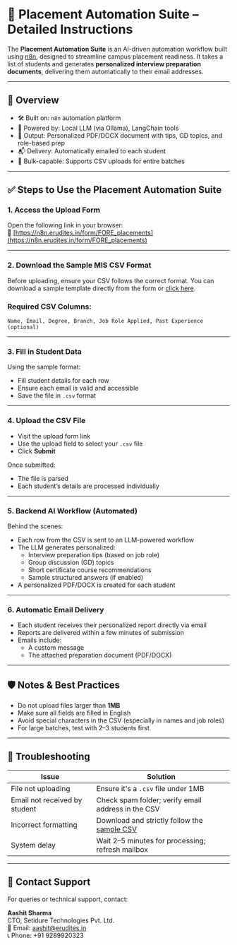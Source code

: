 # 📘 Placement Automation Suite – Detailed Instructions

The **Placement Automation Suite** is an AI-driven automation workflow built using [n8n](https://n8n.io), designed to streamline campus placement readiness. It takes a list of students and generates **personalized interview preparation documents**, delivering them automatically to their email addresses.

---

## 🧾 Overview

- 🛠 Built on: `n8n` automation platform  
- 🤖 Powered by: Local LLM (via Ollama), LangChain tools  
- 📄 Output: Personalized PDF/DOCX document with tips, GD topics, and role-based prep  
- 📬 Delivery: Automatically emailed to each student  
- 🔁 Bulk-capable: Supports CSV uploads for entire batches

---

## ✅ Steps to Use the Placement Automation Suite

### 1. **Access the Upload Form**

Open the following link in your browser:  
🔗 [https://n8n.erudites.in/form/FORE_placements](https://n8n.erudites.in/form/FORE_placements)

---

### 2. **Download the Sample MIS CSV Format**

Before uploading, ensure your CSV follows the correct format. You can download a sample template directly from the form or [click here](https://github.com/Setidure-Technologies/VAakshakti/blob/main/sample_mis_fore.csv).

### Required CSV Columns:
```
Name, Email, Degree, Branch, Job Role Applied, Past Experience (optional)
```

---

### 3. **Fill in Student Data**

Using the sample format:
- Fill student details for each row
- Ensure each email is valid and accessible
- Save the file in `.csv` format

---

### 4. **Upload the CSV File**

- Visit the upload form link
- Use the upload field to select your `.csv` file
- Click **Submit**

Once submitted:
- The file is parsed
- Each student’s details are processed individually

---

### 5. **Backend AI Workflow (Automated)**

Behind the scenes:
- Each row from the CSV is sent to an LLM-powered workflow
- The LLM generates personalized:
  - Interview preparation tips (based on job role)
  - Group discussion (GD) topics
  - Short certificate course recommendations
  - Sample structured answers (if enabled)
- A personalized PDF/DOCX is created for each student

---

### 6. **Automatic Email Delivery**

- Each student receives their personalized report directly via email
- Reports are delivered within a few minutes of submission
- Emails include:
  - A custom message
  - The attached preparation document (PDF/DOCX)

---

## 🛡️ Notes & Best Practices

- Do not upload files larger than **1MB**
- Make sure all fields are filled in English
- Avoid special characters in the CSV (especially in names and job roles)
- For large batches, test with 2–3 students first

---

## 🔧 Troubleshooting

| Issue                                | Solution                                                                 |
|-------------------------------------|--------------------------------------------------------------------------|
| File not uploading                  | Ensure it's a `.csv` file under 1MB                                       |
| Email not received by student       | Check spam folder; verify email address in the CSV                        |
| Incorrect formatting                | Download and strictly follow the [sample CSV](https://github.com/Setidure-Technologies/VAakshakti/blob/main/sample_mis_fore.csv) |
| System delay                        | Wait 2–5 minutes for processing; refresh mailbox                          |

---

## 📩 Contact Support

For queries or technical support, contact:

**Aashit Sharma**  
CTO, Setidure Technologies Pvt. Ltd.  
📧 Email: [aashit@erudites.in](mailto:aashit@erudites.in)  
📞 Phone: +91 9289920323
